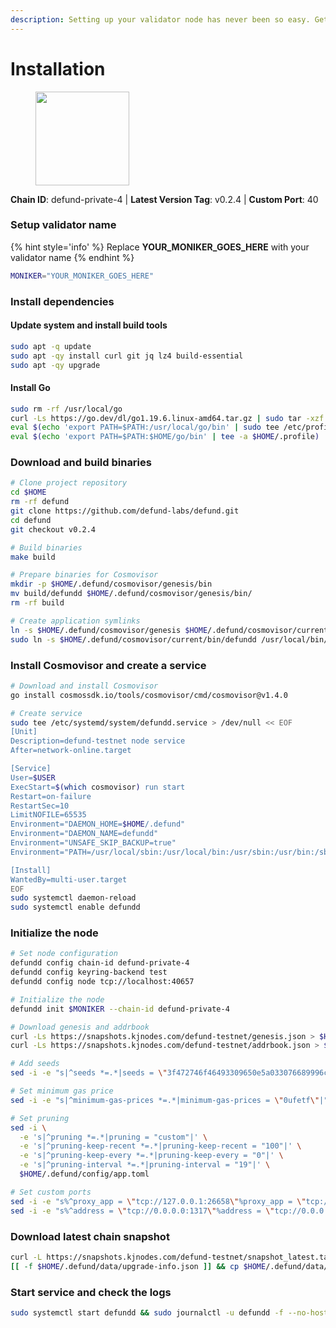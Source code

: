 ```yaml
---
description: Setting up your validator node has never been so easy. Get your validator running in minutes by following step by step instructions.
---
```


# Installation

<figure><img src="https://raw.githubusercontent.com/kj89/testnet_manuals/main/pingpub/logos/defund.png" width="150" alt=""><figcaption></figcaption></figure>

**Chain ID**: defund-private-4 | **Latest Version Tag**: v0.2.4 | **Custom Port**: 40

### Setup validator name

{% hint style='info' %}
Replace **YOUR_MONIKER_GOES_HERE** with your validator name
{% endhint %}

```bash
MONIKER="YOUR_MONIKER_GOES_HERE"
```

### Install dependencies

#### Update system and install build tools

```bash
sudo apt -q update
sudo apt -qy install curl git jq lz4 build-essential
sudo apt -qy upgrade
```

#### Install Go

```bash
sudo rm -rf /usr/local/go
curl -Ls https://go.dev/dl/go1.19.6.linux-amd64.tar.gz | sudo tar -xzf - -C /usr/local
eval $(echo 'export PATH=$PATH:/usr/local/go/bin' | sudo tee /etc/profile.d/golang.sh)
eval $(echo 'export PATH=$PATH:$HOME/go/bin' | tee -a $HOME/.profile)
```

### Download and build binaries

```bash
# Clone project repository
cd $HOME
rm -rf defund
git clone https://github.com/defund-labs/defund.git
cd defund
git checkout v0.2.4

# Build binaries
make build

# Prepare binaries for Cosmovisor
mkdir -p $HOME/.defund/cosmovisor/genesis/bin
mv build/defundd $HOME/.defund/cosmovisor/genesis/bin/
rm -rf build

# Create application symlinks
ln -s $HOME/.defund/cosmovisor/genesis $HOME/.defund/cosmovisor/current
sudo ln -s $HOME/.defund/cosmovisor/current/bin/defundd /usr/local/bin/defundd
```

### Install Cosmovisor and create a service

```bash
# Download and install Cosmovisor
go install cosmossdk.io/tools/cosmovisor/cmd/cosmovisor@v1.4.0

# Create service
sudo tee /etc/systemd/system/defundd.service > /dev/null << EOF
[Unit]
Description=defund-testnet node service
After=network-online.target

[Service]
User=$USER
ExecStart=$(which cosmovisor) run start
Restart=on-failure
RestartSec=10
LimitNOFILE=65535
Environment="DAEMON_HOME=$HOME/.defund"
Environment="DAEMON_NAME=defundd"
Environment="UNSAFE_SKIP_BACKUP=true"
Environment="PATH=/usr/local/sbin:/usr/local/bin:/usr/sbin:/usr/bin:/sbin:/bin:/usr/games:/usr/local/games:/snap/bin:$HOME/.defund/cosmovisor/current/bin"

[Install]
WantedBy=multi-user.target
EOF
sudo systemctl daemon-reload
sudo systemctl enable defundd
```

### Initialize the node

```bash
# Set node configuration
defundd config chain-id defund-private-4
defundd config keyring-backend test
defundd config node tcp://localhost:40657

# Initialize the node
defundd init $MONIKER --chain-id defund-private-4

# Download genesis and addrbook
curl -Ls https://snapshots.kjnodes.com/defund-testnet/genesis.json > $HOME/.defund/config/genesis.json
curl -Ls https://snapshots.kjnodes.com/defund-testnet/addrbook.json > $HOME/.defund/config/addrbook.json

# Add seeds
sed -i -e "s|^seeds *=.*|seeds = \"3f472746f46493309650e5a033076689996c8881@defund-testnet.rpc.kjnodes.com:40659\"|" $HOME/.defund/config/config.toml

# Set minimum gas price
sed -i -e "s|^minimum-gas-prices *=.*|minimum-gas-prices = \"0ufetf\"|" $HOME/.defund/config/app.toml

# Set pruning
sed -i \
  -e 's|^pruning *=.*|pruning = "custom"|' \
  -e 's|^pruning-keep-recent *=.*|pruning-keep-recent = "100"|' \
  -e 's|^pruning-keep-every *=.*|pruning-keep-every = "0"|' \
  -e 's|^pruning-interval *=.*|pruning-interval = "19"|' \
  $HOME/.defund/config/app.toml

# Set custom ports
sed -i -e "s%^proxy_app = \"tcp://127.0.0.1:26658\"%proxy_app = \"tcp://127.0.0.1:40658\"%; s%^laddr = \"tcp://127.0.0.1:26657\"%laddr = \"tcp://127.0.0.1:40657\"%; s%^pprof_laddr = \"localhost:6060\"%pprof_laddr = \"localhost:40060\"%; s%^laddr = \"tcp://0.0.0.0:26656\"%laddr = \"tcp://0.0.0.0:40656\"%; s%^prometheus_listen_addr = \":26660\"%prometheus_listen_addr = \":40660\"%" $HOME/.defund/config/config.toml
sed -i -e "s%^address = \"tcp://0.0.0.0:1317\"%address = \"tcp://0.0.0.0:40317\"%; s%^address = \":8080\"%address = \":40080\"%; s%^address = \"0.0.0.0:9090\"%address = \"0.0.0.0:40090\"%; s%^address = \"0.0.0.0:9091\"%address = \"0.0.0.0:40091\"%; s%^address = \"0.0.0.0:8545\"%address = \"0.0.0.0:40545\"%; s%^ws-address = \"0.0.0.0:8546\"%ws-address = \"0.0.0.0:40546\"%" $HOME/.defund/config/app.toml
```

### Download latest chain snapshot

```bash
curl -L https://snapshots.kjnodes.com/defund-testnet/snapshot_latest.tar.lz4 | tar -Ilz4 -xf - -C $HOME/.defund
[[ -f $HOME/.defund/data/upgrade-info.json ]] && cp $HOME/.defund/data/upgrade-info.json $HOME/.defund/cosmovisor/genesis/upgrade-info.json
```

### Start service and check the logs

```bash
sudo systemctl start defundd && sudo journalctl -u defundd -f --no-hostname -o cat
```

